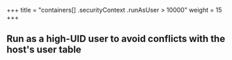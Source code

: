 +++
title = "containers[] .securityContext .runAsUser > 10000"
weight = 15
+++

## Run as a high-UID user to avoid conflicts with the host's user table
